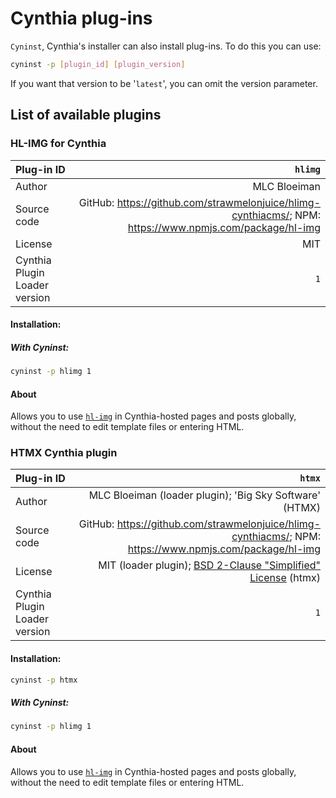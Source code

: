 # Cynthia plug-ins
`Cyninst`, Cynthia's installer can also install plug-ins. To do this you can use:

```bash
cyninst -p [plugin_id] [plugin_version]
```
If you want that version to be '`latest`', you can omit the version parameter.

## List of available plugins

### HL-IMG for Cynthia

| Plug-in ID                    |                                                      `hlimg` |
| :---------------------------- | -----------------------------------------------------------: |
| Author                        |                                                 MLC Bloeiman |
| Source code                   | GitHub: <https://github.com/strawmelonjuice/hlimg-cynthiacms/>; NPM: <https://www.npmjs.com/package/hl-img> |
| License                       |                                                          MIT |
| Cynthia Plugin Loader version |                                                          `1` |

#### Installation: 

##### With Cyninst:

```bash
cyninst -p hlimg 1
```

#### About

Allows you to use [`hl-img`](https://www.npmjs.com/package/hl-img?activeTab=readme) in Cynthia-hosted pages and posts globally, without the need to edit template files or entering HTML.


### HTMX Cynthia plugin

| Plug-in ID                    |                                                      `htmx` |
| :---------------------------- | -----------------------------------------------------------: |
| Author                        |                                                 MLC Bloeiman (loader plugin); 'Big Sky Software' (HTMX)|
| Source code                   | GitHub: <https://github.com/strawmelonjuice/hlimg-cynthiacms/>; NPM: <https://www.npmjs.com/package/hl-img> |
| License                       |                                                           MIT (loader plugin); [BSD 2-Clause "Simplified" License](https://github.com/bigskysoftware/htmx/blob/master/LICENSE) (htmx)|
| Cynthia Plugin Loader version |                                                          `1` |

#### Installation: 

```bash
cyninst -p htmx
```

##### With Cyninst:

```bash
cyninst -p hlimg 1
```

#### About

Allows you to use [`hl-img`](https://www.npmjs.com/package/hl-img?activeTab=readme) in Cynthia-hosted pages and posts globally, without the need to edit template files or entering HTML.
